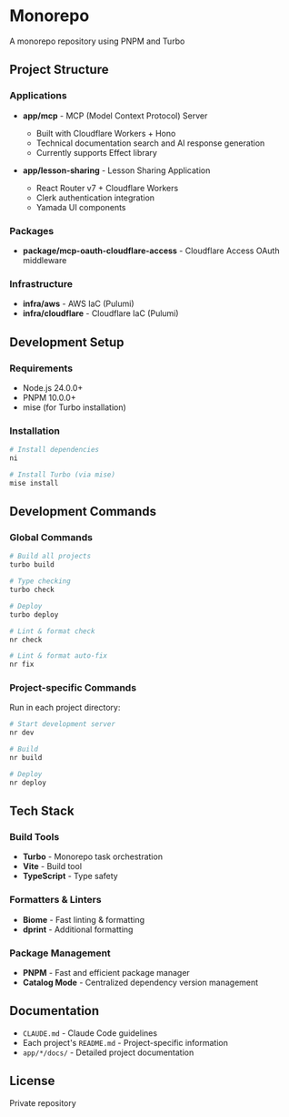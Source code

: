 # Monorepo

A monorepo repository using PNPM and Turbo

## Project Structure

### Applications

- **app/mcp** - MCP (Model Context Protocol) Server
  - Built with Cloudflare Workers + Hono
  - Technical documentation search and AI response generation
  - Currently supports Effect library

- **app/lesson-sharing** - Lesson Sharing Application
  - React Router v7 + Cloudflare Workers
  - Clerk authentication integration
  - Yamada UI components

### Packages

- **package/mcp-oauth-cloudflare-access** - Cloudflare Access OAuth middleware

### Infrastructure

- **infra/aws** - AWS IaC (Pulumi)
- **infra/cloudflare** - Cloudflare IaC (Pulumi)

## Development Setup

### Requirements

- Node.js 24.0.0+
- PNPM 10.0.0+
- mise (for Turbo installation)

### Installation

```bash
# Install dependencies
ni

# Install Turbo (via mise)
mise install
```

## Development Commands

### Global Commands

```bash
# Build all projects
turbo build

# Type checking
turbo check

# Deploy
turbo deploy

# Lint & format check
nr check

# Lint & format auto-fix
nr fix
```

### Project-specific Commands

Run in each project directory:

```bash
# Start development server
nr dev

# Build
nr build

# Deploy
nr deploy
```

## Tech Stack

### Build Tools

- **Turbo** - Monorepo task orchestration
- **Vite** - Build tool
- **TypeScript** - Type safety

### Formatters & Linters

- **Biome** - Fast linting & formatting
- **dprint** - Additional formatting

### Package Management

- **PNPM** - Fast and efficient package manager
- **Catalog Mode** - Centralized dependency version management

## Documentation

- `CLAUDE.md` - Claude Code guidelines
- Each project's `README.md` - Project-specific information
- `app/*/docs/` - Detailed project documentation

## License

Private repository
